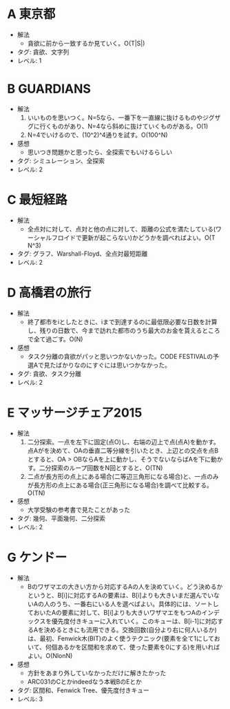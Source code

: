 # A 東京都

- 解法
    - 貪欲に前から一致するか見ていく。O(T|S|)
- タグ: 貪欲、文字列
- レベル: 1

# B GUARDIANS

- 解法
    1. いいものを思いつく。N=5なら、一番下を一直線に抜けるものやジグザグに行くものがあり、N=4なら斜めに抜けていくものがある。O(1)
    2. N=4でいけるので、(10^2)^4通りを試す。O(100^N)
- 感想
    - 思いつき問題かと思ったら、全探索でもいけるらしい
- タグ: シミュレーション、全探索
- レベル: 2

# C 最短経路

- 解法
    - 全点対に対して、点対と他の点に対して、距離の公式を満たしている(ワーシャルフロイドで更新が起こらない)かどうかを調べればよい。O(T N^3)
- タグ: グラフ、Warshall-Floyd、全点対最短距離
- レベル: 2

# D 高橋君の旅行

- 解法
    - 終了都市をiとしたときに、iまで到達するのに最低限必要な日数を計算し、残りの日数で、今まで訪れた都市のうち最大のお金を貰えるところで全て過ごす。O(N)
- 感想
    - タスク分離の貪欲がパッと思いつかないかった。CODE FESTIVALの予選Aで見たばかりなのにすぐには思いつかなかった。
- タグ: 貪欲、タスク分離
- レベル: 2

# E マッサージチェア2015

- 解法
    1. 二分探索。一点を左下に固定(点O)し、右端の辺上で点(点A)を動かす。点Aがを決めて、OAの垂直二等分線を引いたとき、上辺との交点を点Bとすると、OA > OBならAを上に動かし、そうでないならばAを下に動かす。二分探索のループ回数をN回とすると、O(TN)
    2. 二点が長方形の点上にある場合(二等辺三角形になる場合)と、一点のみが長方形の点上にある場合(正三角形になる場合)を調べて比較する。O(TN)
- 感想
    - 大学受験の参考書で見たことがあった
- タグ: 幾何、平面幾何、二分探索
- レベル: 2

# G ケンドー

- 解法
    - Bのワザマエの大きい方から対応するAの人を決めていく。どう決めるかというと、B[i]に対応するAの要素は、B[i]よりも大きいまだ選んでいないAの人のうち、一番右にいる人を選べばよい。具体的には、ソートしておいたAの要素に対して、B[i]よりも大きいワザマエをもつAのインデックスを優先度付きキューに入れていく。このキューは、B[i-1]に対応するAを決めるときにも流用できる。交換回数(自分より右に何人いるか)は、最初、Fenwick木(BIT)のよく使うテクニック(要素を全て1にしておいて、何個あるかを区間和を求めて、使った要素を0にする)を用いればよい。O(NlonN)
- 感想
    - 方針をあまり外していなかっただけに解きたかった
    - ARC031のCとかindeedなう本戦BのEとか
- タグ: 区間和、Fenwick Tree、優先度付きキュー
- レベル: 3
